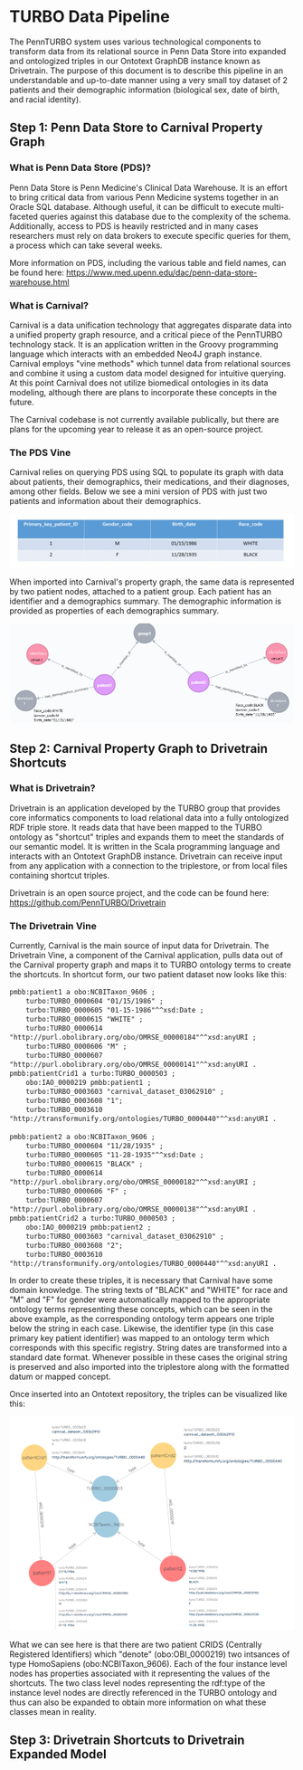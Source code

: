 <h1>TURBO Data Pipeline</h1>

The PennTURBO system uses various technological components to transform data from its relational source in Penn Data Store into expanded and ontologized triples in our Ontotext GraphDB instance known as Drivetrain. The purpose of this document is to describe this pipeline in an understandable and up-to-date manner using a very small toy dataset of 2 patients and their demographic information (biological sex, date of birth, and racial identity). 

<h2>Step 1: Penn Data Store to Carnival Property Graph</h2>

<h3>What is Penn Data Store (PDS)?</h3>

Penn Data Store is Penn Medicine's Clinical Data Warehouse. It is an effort to bring critical data from various Penn Medicine systems together in an Oracle SQL database. Although useful, it can be difficult to execute multi-faceted queries against this database due to the complexity of the schema. Additionally, access to PDS is heavily restricted and in many cases researchers must rely on data brokers to execute specific queries for them, a process which can take several weeks.

More information on PDS, including the various table and field names, can be found here: https://www.med.upenn.edu/dac/penn-data-store-warehouse.html

<h3>What is Carnival?</h3>

Carnival is a data unification technology that aggregates disparate data into a unified property graph resource, and a critical piece of the PennTURBO technology stack.  It is an application written in the Groovy programming language which interacts with an embedded Neo4J graph instance. Carnival employs "vine methods" which tunnel data from relational sources and combine it using a custom data model designed for intuitive querying. At this point Carnival does not utilize biomedical ontologies in its data modeling, although there are plans to incorporate these concepts in the future.

The Carnival codebase is not currently available publically, but there are plans for the upcoming year to release it as an open-source project.

<h3>The PDS Vine</h3>

Carnival relies on querying PDS using SQL to populate its graph with data about patients, their demographics, their medications, and their diagnoses, among other fields. Below we see a mini version of PDS with just two patients and information about their demographics. 

![image failed to load](images/pds_example.png)

When imported into Carnival's property graph, the same data is represented by two patient nodes, attached to a patient group. Each patient has an identifier and a demographics summary. The demographic information is provided as properties of each demographics summary. 

![image failed to load](images/carnival_example.png)

<h2> Step 2: Carnival Property Graph to Drivetrain Shortcuts</h2>

<h3>What is Drivetrain?</h3>

Drivetrain is an application developed by the TURBO group that provides core informatics components to load relational data into a fully ontologized RDF triple store. It reads data that have been mapped to the TURBO ontology as "shortcut" triples and expands them to meet the standards of our semantic model. It is written in the Scala programming language and interacts with an Ontotext GraphDB instance. Drivetrain can receive input from any application with a connection to the triplestore, or from local files containing shortcut triples.

Drivetrain is an open source project, and the code can be found here: https://github.com/PennTURBO/Drivetrain

<h3>The Drivetrain Vine</h3>

Currently, Carnival is the main source of input data for Drivetrain. The Drivetrain Vine, a component of the Carnival application, pulls data out of the Carnival property graph and maps it to TURBO ontology terms to create the shortcuts. In shortcut form, our two patient dataset now looks like this:

    pmbb:patient1 a obo:NCBITaxon_9606 ;
        turbo:TURBO_0000604 "01/15/1986" ;
        turbo:TURBO_0000605 "01-15-1986"^^xsd:Date ;
        turbo:TURBO_0000615 "WHITE" ;
        turbo:TURBO_0000614 "http://purl.obolibrary.org/obo/OMRSE_00000184"^^xsd:anyURI ;
        turbo:TURBO_0000606 "M" ;
        turbo:TURBO_0000607 "http://purl.obolibrary.org/obo/OMRSE_00000141"^^xsd:anyURI .
    pmbb:patientCrid1 a turbo:TURBO_0000503 ;
        obo:IAO_0000219 pmbb:patient1 ;
        turbo:TURBO_0003603 "carnival_dataset_03062910" ;
        turbo:TURBO_0003608 "1";
        turbo:TURBO_0003610 "http://transformunify.org/ontologies/TURBO_0000440"^^xsd:anyURI .
        
    pmbb:patient2 a obo:NCBITaxon_9606 ;
        turbo:TURBO_0000604 "11/28/1935" ;
        turbo:TURBO_0000605 "11-28-1935"^^xsd:Date ;
        turbo:TURBO_0000615 "BLACK" ;
        turbo:TURBO_0000614 "http://purl.obolibrary.org/obo/OMRSE_00000182"^^xsd:anyURI ;
        turbo:TURBO_0000606 "F" ;
        turbo:TURBO_0000607 "http://purl.obolibrary.org/obo/OMRSE_00000138"^^xsd:anyURI .
    pmbb:patientCrid2 a turbo:TURBO_0000503 ;
        obo:IAO_0000219 pmbb:patient2 ;
        turbo:TURBO_0003603 "carnival_dataset_03062910" ;
        turbo:TURBO_0003608 "2";
        turbo:TURBO_0003610 "http://transformunify.org/ontologies/TURBO_0000440"^^xsd:anyURI .
        
In order to create these triples, it is necessary that Carnival have some domain knowledge. The string texts of "BLACK" and "WHITE" for race and "M" and "F" for gender were automatically mapped to the appropriate ontology terms representing these concepts, which can be seen in the above example, as the corresponding ontology term appears one triple below the string in each case. Likewise, the identifier type (in this case primary key patient identifier) was mapped to an ontology term which corresponds with this specific registry. String dates are transformed into a standard date format. Whenever possible in these cases the original string is preserved and also imported into the triplestore along with the formatted datum or mapped concept.

Once inserted into an Ontotext repository, the triples can be visualized like this:

![image failed to load](images/drivetrain_shortcuts_example.png)

What we can see here is that there are two patient CRIDS (Centrally Registered Identifiers) which "denote" (obo:OBI_0000219) two intsances of type HomoSapiens (obo:NCBITaxon_9606). Each of the four instance level nodes has properties associated with it representing the values of the shortcuts. The two class level nodes representing the rdf:type of the instance level nodes are directly referenced in the TURBO ontology and thus can also be expanded to obtain more information on what these classes mean in reality.

<h2>Step 3: Drivetrain Shortcuts to Drivetrain Expanded Model</h2>

